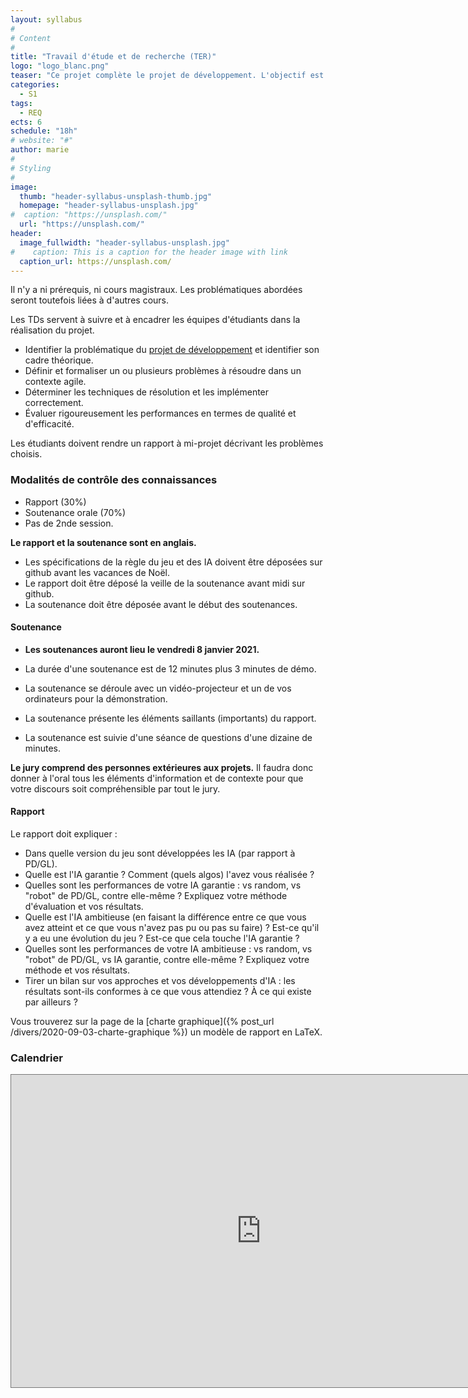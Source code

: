 ```yaml
---
layout: syllabus
#
# Content
#
title: "Travail d'étude et de recherche (TER)"
logo: "logo_blanc.png"
teaser: "Ce projet complète le projet de développement. L'objectif est de comprendre, formaliser, analyser, et répondre aux besoins du logiciel en termes de structures de données, d'algorithmes, d'aide à la décision, ou même d'intelligence artificielle."
categories:
  - S1
tags:
  - REQ
ects: 6
schedule: "18h"
# website: "#"
author: marie
#
# Styling
#
image:
  thumb: "header-syllabus-unsplash-thumb.jpg"
  homepage: "header-syllabus-unsplash.jpg"
#  caption: "https://unsplash.com/"
  url: "https://unsplash.com/"
header:
  image_fullwidth: "header-syllabus-unsplash.jpg"
#    caption: This is a caption for the header image with link
  caption_url: https://unsplash.com/
---
```



Il n'y a ni prérequis, ni cours magistraux.
Les problématiques abordées seront toutefois liées à d'autres cours.


Les TDs servent à suivre et à encadrer les équipes d'étudiants dans la réalisation du projet.
 - Identifier la problématique du [projet de développement](../projet-developpement/) et identifier son cadre théorique.
 - Définir et formaliser un ou plusieurs problèmes à résoudre dans un contexte agile.
 - Déterminer les techniques de résolution et les implémenter correctement.
 - Évaluer rigoureusement les performances en termes de qualité et d'efficacité.

Les étudiants doivent rendre un rapport à mi-projet décrivant les problèmes choisis.

### Modalités de contrôle des connaissances ###

 - Rapport (30%)
 - Soutenance orale (70%)
 - Pas de 2nde session.

**Le rapport et la soutenance sont en anglais.**

- Les spécifications de la règle du jeu et des IA doivent être déposées sur github avant les vacances de Noël.
- Le rapport doit être déposé la veille de la soutenance avant midi sur github.
- La soutenance doit être déposée avant le début des soutenances.

#### Soutenance ####

- **Les soutenances auront lieu le vendredi 8 janvier 2021.**

- La durée d'une soutenance est de 12 minutes plus 3 minutes de démo.
- La soutenance se déroule avec un vidéo-projecteur et un de vos ordinateurs pour la démonstration.
- La soutenance présente les éléments saillants (importants) du rapport.
- La soutenance est suivie d'une séance de questions d'une dizaine de minutes.

**Le jury comprend des personnes extérieures aux projets.**
Il faudra donc donner à l'oral tous les éléments d'information et de contexte pour que votre discours soit compréhensible par tout le jury.

<!--
L'ordre de passage est donné ci-dessous.

| Horaire | Groupe              | Étudiants                                                             |
|---------|---------------------|-----------------------------------------------------------------------|
| 08h00   | Pastis-Projet-2019  | Yorick Deroche, Thibaut Depond, Fabrice Simon, Mael Giese             |
| 08h25   | Projet-2019         | Maxime Samak, Romain Michelucci, Nina Singlan, Camille Bonnin         |
| 08h50   | Conquistadores      | Sébastien Desideri                                                    |
| 09h15   | Jibaro              | Adam Bond, Hassan Mazyad, Ilyes Benzaid                               |
| 09h40   | PAUSE               |                                                                       |
| 10h00   | Groupe42            | Florian Régin, Kevin Alessandro                                       |
| 10h25   | TeamRocket          | Rémi Janin, Allan Pajany Carpin Caoundin, Elhadj Mamadou Foula Diallo |
| 10h50   | Puerto2019          | Remy Munier, Alexandre Denos, Jrad Yassine, Otmane Rahim              |
| 11h15   | PAUSE               |                                                                       |
| 11h30   | ACSA                | Sabri Hallaci, Alexandre Bonlarron, Corentin Fossati                  |
| 11h55   | Poussière d'étoiles | Amine Bentellis, Mohamed Amine Romdhane, Théo Tracol                  |
| 12h20   | Rhum                | Aymeric Picard-Marchetto, Arnaud Arbona, Thomas Portet                |
-->

#### Rapport ####

Le rapport doit expliquer :

- Dans quelle version du jeu sont développées les IA (par rapport à PD/GL).
- Quelle est l'IA garantie ? Comment (quels algos) l'avez vous réalisée ?
- Quelles sont les performances de votre IA garantie : vs random, vs "robot" de PD/GL, contre elle-même ? Expliquez votre méthode d'évaluation et vos résultats.
- Quelle est l'IA ambitieuse (en faisant la différence entre ce que vous avez atteint et ce que vous n'avez pas pu ou pas su faire) ? Est-ce qu'il y a eu une évolution du jeu ? Est-ce que cela touche l'IA garantie ?
- Quelles sont les performances de votre IA ambitieuse : vs random, vs "robot" de PD/GL, vs IA garantie, contre elle-même ? Expliquez votre méthode et vos résultats.
- Tirer un bilan sur vos approches et vos développements d'IA : les résultats sont-ils conformes à ce que vous attendiez ? À ce qui existe par ailleurs ?

Vous trouverez sur la page de la [charte graphique]({% post_url /divers/2020-09-03-charte-graphique %}) un modèle de rapport en LaTeX.


### Calendrier ###

<iframe src="https://calendar.google.com/calendar/embed?height=500&amp;wkst=1&amp;bgcolor=%23ffffff&amp;ctz=Europe%2FParis&amp;src=ZDh1dXRiaDUwcGI0aDJlZG9xNjdhY2s1aXNAZ3JvdXAuY2FsZW5kYXIuZ29vZ2xlLmNvbQ&amp;color=%23D81B60&amp;showCalendars=1" style="border:solid 1px #777" width="800" height="500" frameborder="0" scrolling="no"></iframe>

<!--
### Quelques réflexions sur le jeu Puerto Rico ###

Vous trouverez ci-dessous un diagramme de dépendances sous la forme d'un arbre pour produire des marchandises.
Remarquez que nous avons traiter séparément le cas où l'objectif final est de produire une unique marchandise
On peut aussi prendre en considération les avantages octroyés par certains bâtiments/plantations en modifiant dynamiquement le diagramme comme indiqué sur la droite du diagramme.

![Diagramme de production de marchandises avec Puerto Rico]({% include link-asset asset="puerto-rico-marchandises.png" %}){:class="img-responsive" style="width: 100%;"}

Il est judicieux de considérer que chaque sommet a un état :
- **Atteint** : le prérequis est rempli, par exemple un bâtiment est construit.
- **Possible** : le prérequis n'est pas rempli, mais peut être atteint, par exemple un bâtiment n'est pas construit, mais est disponible.
- **Inatteignable** : le prérequis ne peut plus être rempli, par exemple un bâtiment n'est pas construit et n'est plus disponible.



Ce diagramme permet de répondre à différentes questions :
 - Est-il encore possible de produire X unités de marchandise ?
 - Qu'est-ce qui manque pour produire X unités de marchandise ? Quel est le coût en doublons et côlons ?
 - Combien d'étapes sont nécessaires pour produire X unités de marchandise ?

-->